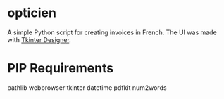 ﻿# opticien
A simple Python script for creating invoices in French.
The UI was made with <a href="https://github.com/ParthJadhav/Tkinter-Designer">Tkinter Designer<a>.
# PIP Requirements
pathlib
webbrowser
tkinter
datetime
pdfkit
num2words
